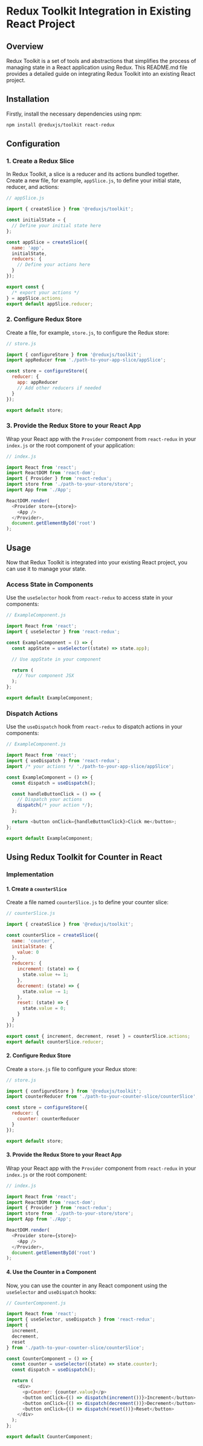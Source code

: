 # Redux Toolkit Integration in Existing React Project

## Overview

Redux Toolkit is a set of tools and abstractions that simplifies the process of managing state in a React application using Redux. This README.md file provides a detailed guide on integrating Redux Toolkit into an existing React project.

## Installation

Firstly, install the necessary dependencies using npm:

```bash
npm install @reduxjs/toolkit react-redux
```

## Configuration

### 1. Create a Redux Slice

In Redux Toolkit, a slice is a reducer and its actions bundled together. Create a new file, for example, `appSlice.js`, to define your initial state, reducer, and actions:

```javascript
// appSlice.js

import { createSlice } from '@reduxjs/toolkit';

const initialState = {
  // Define your initial state here
};

const appSlice = createSlice({
  name: 'app',
  initialState,
  reducers: {
    // Define your actions here
  }
});

export const {
  /* export your actions */
} = appSlice.actions;
export default appSlice.reducer;
```

### 2. Configure Redux Store

Create a file, for example, `store.js`, to configure the Redux store:

```javascript
// store.js

import { configureStore } from '@reduxjs/toolkit';
import appReducer from './path-to-your-app-slice/appSlice';

const store = configureStore({
  reducer: {
    app: appReducer
    // Add other reducers if needed
  }
});

export default store;
```

### 3. Provide the Redux Store to your React App

Wrap your React app with the `Provider` component from `react-redux` in your `index.js` or the root component of your application:

```javascript
// index.js

import React from 'react';
import ReactDOM from 'react-dom';
import { Provider } from 'react-redux';
import store from './path-to-your-store/store';
import App from './App';

ReactDOM.render(
  <Provider store={store}>
    <App />
  </Provider>,
  document.getElementById('root')
);
```

## Usage

Now that Redux Toolkit is integrated into your existing React project, you can use it to manage your state.

### Access State in Components

Use the `useSelector` hook from `react-redux` to access state in your components:

```javascript
// ExampleComponent.js

import React from 'react';
import { useSelector } from 'react-redux';

const ExampleComponent = () => {
  const appState = useSelector((state) => state.app);

  // Use appState in your component

  return (
    // Your component JSX
  );
};

export default ExampleComponent;
```

### Dispatch Actions

Use the `useDispatch` hook from `react-redux` to dispatch actions in your components:

```javascript
// ExampleComponent.js

import React from 'react';
import { useDispatch } from 'react-redux';
import /* your actions */ './path-to-your-app-slice/appSlice';

const ExampleComponent = () => {
  const dispatch = useDispatch();

  const handleButtonClick = () => {
    // Dispatch your actions
    dispatch(/* your action */);
  };

  return <button onClick={handleButtonClick}>Click me</button>;
};

export default ExampleComponent;
```

## Using Redux Toolkit for Counter in React

### Implementation

#### 1. Create a `counterSlice`

Create a file named `counterSlice.js` to define your counter slice:

```javascript
// counterSlice.js

import { createSlice } from '@reduxjs/toolkit';

const counterSlice = createSlice({
  name: 'counter',
  initialState: {
    value: 0
  },
  reducers: {
    increment: (state) => {
      state.value += 1;
    },
    decrement: (state) => {
      state.value -= 1;
    },
    reset: (state) => {
      state.value = 0;
    }
  }
});

export const { increment, decrement, reset } = counterSlice.actions;
export default counterSlice.reducer;
```

#### 2. Configure Redux Store

Create a `store.js` file to configure your Redux store:

```javascript
// store.js

import { configureStore } from '@reduxjs/toolkit';
import counterReducer from './path-to-your-counter-slice/counterSlice';

const store = configureStore({
  reducer: {
    counter: counterReducer
  }
});

export default store;
```

#### 3. Provide the Redux Store to your React App

Wrap your React app with the `Provider` component from `react-redux` in your `index.js` or the root component:

```javascript
// index.js

import React from 'react';
import ReactDOM from 'react-dom';
import { Provider } from 'react-redux';
import store from './path-to-your-store/store';
import App from './App';

ReactDOM.render(
  <Provider store={store}>
    <App />
  </Provider>,
  document.getElementById('root')
);
```

#### 4. Use the Counter in a Component

Now, you can use the counter in any React component using the `useSelector` and `useDispatch` hooks:

```javascript
// CounterComponent.js

import React from 'react';
import { useSelector, useDispatch } from 'react-redux';
import {
  increment,
  decrement,
  reset
} from './path-to-your-counter-slice/counterSlice';

const CounterComponent = () => {
  const counter = useSelector((state) => state.counter);
  const dispatch = useDispatch();

  return (
    <div>
      <p>Counter: {counter.value}</p>
      <button onClick={() => dispatch(increment())}>Increment</button>
      <button onClick={() => dispatch(decrement())}>Decrement</button>
      <button onClick={() => dispatch(reset())}>Reset</button>
    </div>
  );
};

export default CounterComponent;
```
